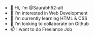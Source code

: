 - 👋 Hi, I’m @Saurabh52-alt
- 👀 I’m interested in Web Development
- 🌱 I’m currently learning HTML & CSS
- 💞️ I’m looking to collaborate on Github
- 📫 I want to do Freelance Job 
 
<!---
Saurabh52-alt/Saurabh52-alt is a ✨ special ✨ repository because its `README.md` (this file) appears on your GitHub profile.
You can click the Preview link to take a look at your changes.
--->
